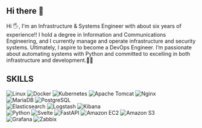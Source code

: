 ## Hi there 👋

<!--
**X0Young/X0Young** is a ✨ _special_ ✨ repository because its `README.md` (this file) appears on your GitHub profile.

Here are some ideas to get you started:

- 🔭 I’m currently working on ...
- 🌱 I’m currently learning ...
- 👯 I’m looking to collaborate on ...
- 🤔 I’m looking for help with ...
- 💬 Ask me about ...
- 📫 How to reach me: ...
- 😄 Pronouns: ...
- ⚡ Fun fact: ...
-->


Hi 🖐️, I'm an Infrastructure & Systems Engineer with about six years of experience‼️
I hold a degree in Information and Communications Engineering, and I currently manage and operate infrastructure and security systems. 
Ultimately, I aspire to become a DevOps Engineer.
I’m passionate about automating systems with Python and committed to excelling in both infrastructure and development.🤞🍀



## SKILLS


![Linux](https://img.shields.io/badge/Linux-%23FCC624?style=flat-square&logo=linux&logoColor=white)
![Docker](https://img.shields.io/badge/docker-2496ED?style=flat-square&logo=docker&logoColor=white)
![Kubernetes](https://img.shields.io/badge/kubernetes-326CE5?style=flat-square&logo=kubernetes&logoColor=white)
![Apache Tomcat](https://img.shields.io/badge/apachetomcat-F8DC75?style=flat-square&logo=apachetomcat&logoColor=white)
![Nginx](https://img.shields.io/badge/nginx-009639?style=flat-square&logo=nginx&logoColor=white)  
![MariaDB](https://img.shields.io/badge/mariadb-003545?style=flat-square&logo=mariadb&logoColor=white)
![PostgreSQL](https://img.shields.io/badge/postgresql-4169E1?style=flat-square&logo=postgresql&logoColor=white)  
![Elasticsearch](https://img.shields.io/badge/Elasticsearch-005571?style=flat-square&logo=Elasticsearch&logoColor=white)
![Logstash](https://img.shields.io/badge/Logstash-005571?style=flat-square&logo=Logstash&logoColor=white)
![Kibana](https://img.shields.io/badge/Kibana-005571?style=flat-square&logo=Kibana&logoColor=white)  
![Python](https://img.shields.io/badge/python-3776AB?style=flat-square&logo=python&logoColor=white)
![Svelte](https://img.shields.io/badge/svelte-FF3E00?style=flat-square&logo=svelte&logoColor=white)
![FastAPI](https://img.shields.io/badge/fastapi-009688?style=flat-square&logo=fastapi&logoColor=white)
![Amazon EC2](https://img.shields.io/badge/Amazon%20EC2-FF9900?style=flat-square&logo=Amazon%20EC2&logoColor=white)
![Amazon S3](https://img.shields.io/badge/Amazon%20S3-569A31?style=flat-square&logo=Amazon%20S3&logoColor=white)  
![Grafana](https://img.shields.io/badge/grafana-F46800?style=flat-square&logo=grafana&logoColor=white) 
![Zabbix](https://img.shields.io/badge/Zabbix-%23D40000?style=flat-square&logo=zabbix&logoColor=white)  





